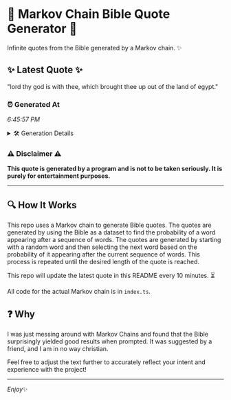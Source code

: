 # 📖 Markov Chain Bible Quote Generator 📖

Infinite quotes from the Bible generated by a Markov chain. ✨

## ✨ Latest Quote ✨
"lord thy god is with thee, which brought thee up out of the land of egypt."

### ⏰ Generated At
*6:45:57 PM*

<details>
    <summary>🛠️ Generation Details</summary>
    <p>
        <strong>🌱 Seed:</strong> lord<br>
        <strong>🔄 Iterations:</strong> 15<br>
        <strong>📜 Context History:</strong><br>[ lord ]: thy<br>[ lord, thy ]: god<br>[ lord, thy, god ]: is<br>[ lord, thy, god, is ]: with<br>[ lord, thy, god, is, with ]: thee,<br>[ lord, thy, god, is, with, thee, ]: which<br>[ thy, god, is, with, thee,, which ]: brought<br>[ god, is, with, thee,, which, brought ]: thee<br>[ is, with, thee,, which, brought, thee ]: up<br>[ with, thee,, which, brought, thee, up ]: out<br>[ thee,, which, brought, thee, up, out ]: of<br>[ which, brought, thee, up, out, of ]: the<br>[ brought, thee, up, out, of, the ]: land<br>[ thee, up, out, of, the, land ]: of<br>[ up, out, of, the, land, of ]: egypt.<br>
    </p>
</details>

### ⚠️ Disclaimer ⚠️
**This quote is generated by a program and is not to be taken seriously. It is purely for entertainment purposes.**

---

## 🔍 How It Works

This repo uses a Markov chain to generate Bible quotes. The quotes are generated by using the Bible as a dataset to find the probability of a word appearing after a sequence of words. The quotes are generated by starting with a random word and then selecting the next word based on the probability of it appearing after the current sequence of words. This process is repeated until the desired length of the quote is reached.

This repo will update the latest quote in this README every 10 minutes. ⏳

All code for the actual Markov chain is in `index.ts`.

## ❓ Why

I was just messing around with Markov Chains and found that the Bible surprisingly yielded good results when prompted. 
It was suggested by a friend, and I am in no way christian.

Feel free to adjust the text further to accurately reflect your intent and experience with the project!

---

*Enjoy*✨
